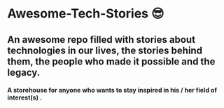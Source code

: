 # Awesome-Tech-Stories 😎

## An awesome repo filled with stories about technologies in our lives, the stories behind them, the people who made it possible and the legacy. 
#### A storehouse for anyone who wants to stay inspired in his / her field of interest(s) .
